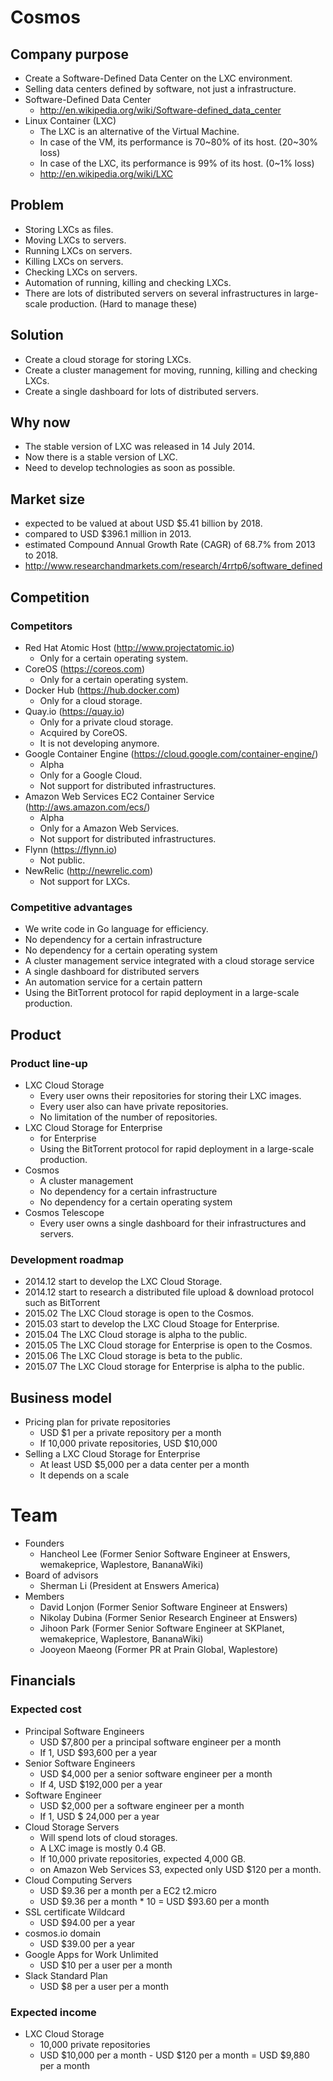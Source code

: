 # Cosmos

## Company purpose
* Create a Software-Defined Data Center on the LXC environment.
* Selling data centers defined by software, not just a infrastructure.
* Software-Defined Data Center
  - http://en.wikipedia.org/wiki/Software-defined_data_center
* Linux Container (LXC)
  - The LXC is an alternative of the Virtual Machine.
  - In case of the VM, its performance is 70~80% of its host. (20~30% loss)
  - In case of the LXC, its performance is 99% of its host. (0~1% loss)
  - http://en.wikipedia.org/wiki/LXC

## Problem
* Storing LXCs as files.
* Moving LXCs to servers.
* Running LXCs on servers.
* Killing LXCs on servers.
* Checking LXCs on servers.
* Automation of running, killing and checking LXCs.
* There are lots of distributed servers on several infrastructures in large-scale production. (Hard to manage these)

## Solution
* Create a cloud storage for storing LXCs.
* Create a cluster management for moving, running, killing and checking LXCs.
* Create a single dashboard for lots of distributed servers.

## Why now
* The stable version of LXC was released in 14 July 2014.
* Now there is a stable version of LXC.
* Need to develop technologies as soon as possible.

## Market size
* expected to be valued at about USD $5.41 billion by 2018.
* compared to USD $396.1 million in 2013.
* estimated Compound Annual Growth Rate (CAGR) of 68.7% from 2013 to 2018.
* http://www.researchandmarkets.com/research/4rrtp6/software_defined

## Competition

### Competitors
* Red Hat Atomic Host (http://www.projectatomic.io)
  - Only for a certain operating system.
* CoreOS (https://coreos.com)
  - Only for a certain operating system.
* Docker Hub (https://hub.docker.com)
  - Only for a cloud storage.
* Quay.io (https://quay.io)
  - Only for a private cloud storage.
  - Acquired by CoreOS.
  - It is not developing anymore.
* Google Container Engine (https://cloud.google.com/container-engine/)
  - Alpha
  - Only for a Google Cloud.
  - Not support for distributed infrastructures.
* Amazon Web Services EC2 Container Service (http://aws.amazon.com/ecs/)
  - Alpha
  - Only for a Amazon Web Services.
  - Not support for distributed infrastructures.
* Flynn (https://flynn.io)
  - Not public.
* NewRelic (http://newrelic.com)
  - Not support for LXCs.

### Competitive advantages
* We write code in Go language for efficiency.
* No dependency for a certain infrastructure
* No dependency for a certain operating system
* A cluster management service integrated with a cloud storage service
* A single dashboard for distributed servers
* An automation service for a certain pattern
* Using the BitTorrent protocol for rapid deployment in a large-scale production.

## Product

### Product line-up
* LXC Cloud Storage
  - Every user owns their repositories for storing their LXC images.
  - Every user also can have private repositories.
  - No limitation of the number of repositories.
* LXC Cloud Storage for Enterprise
  - for Enterprise
  - Using the BitTorrent protocol for rapid deployment in a large-scale production.
* Cosmos
  - A cluster management
  - No dependency for a certain infrastructure
  - No dependency for a certain operating system
* Cosmos Telescope
  - Every user owns a single dashboard for their infrastructures and servers.

### Development roadmap
* 2014.12  start to develop the LXC Cloud Storage.
* 2014.12  start to research a distributed file upload & download protocol such as BitTorrent
* 2015.02  The LXC Cloud storage is open to the Cosmos.
* 2015.03  start to develop the LXC Cloud Stoage for Enterprise.
* 2015.04  The LXC Cloud storage is alpha to the public.
* 2015.05  The LXC Cloud storage for Enterprise is open to the Cosmos.
* 2015.06  The LXC Cloud storage is beta to the public.
* 2015.07  The LXC Cloud storage for Enterprise is alpha to the public.

## Business model
* Pricing plan for private repositories
  - USD $1 per a private repository per a month
  - If 10,000 private repositories, USD $10,000
* Selling a LXC Cloud Storage for Enterprise
  - At least USD $5,000 per a data center per a month
  - It depends on a scale

# Team
* Founders
  - Hancheol Lee (Former Senior Software Engineer at Enswers, wemakeprice, Waplestore, BananaWiki)
* Board of advisors
  - Sherman Li (President at Enswers America)
* Members
  - David Lonjon (Former Senior Software Engineer at Enswers)
  - Nikolay Dubina (Former Senior Research Engineer at Enswers)
  - Jihoon Park (Former Senior Software Engineer at SKPlanet, wemakeprice, Waplestore, BananaWiki)
  - Jooyeon Maeong (Former PR at Prain Global, Waplestore)

## Financials

### Expected cost
* Principal Software Engineers
  - USD $7,800 per a principal software engineer per a month
  - If 1, USD $93,600 per a year
* Senior Software Engineers
  - USD $4,000 per a senior software engineer per a month
  - If 4, USD $192,000 per a year
* Software Engineer
  - USD $2,000 per a software engineer per a month
  - If 1, USD $ 24,000 per a year
* Cloud Storage Servers
  - Will spend lots of cloud storages.
  - A LXC image is mostly 0.4 GB.
  - If 10,000 private repositories, expected 4,000 GB.
  - on Amazon Web Services S3, expected only USD $120 per a month.
* Cloud Computing Servers
  - USD $9.36 per a month per a EC2 t2.micro
  - USD $9.36 per a month * 10 = USD $93.60 per a month
* SSL certificate Wildcard
  - USD $94.00 per a year
* cosmos.io domain
  - USD $39.00 per a year
* Google Apps for Work Unlimited
  - USD $10 per a user per a month
* Slack Standard Plan
  - USD $8 per a user per a month

### Expected income
* LXC Cloud Storage
  - 10,000 private repositories
  - USD $10,000 per a month - USD $120 per a month = USD $9,880 per a month